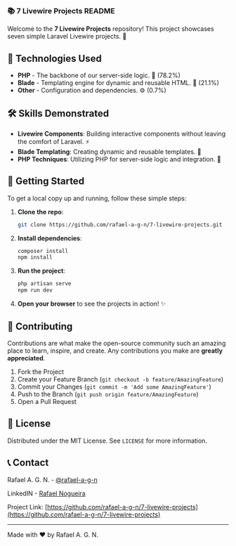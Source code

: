 ### 📚 7 Livewire Projects README

Welcome to the **7 Livewire Projects** repository! This project showcases seven simple Laravel Livewire projects. 📖

## 🚀 Technologies Used

- **PHP** - The backbone of our server-side logic. 🐘 (78.2%)
- **Blade** - Templating engine for dynamic and reusable HTML. 📝 (21.1%)
- **Other** - Configuration and dependencies. ⚙️ (0.7%)

## 🛠 Skills Demonstrated

- **Livewire Components**: Building interactive components without leaving the comfort of Laravel. ⚡
- **Blade Templating**: Creating dynamic and reusable templates. 📝
- **PHP Techniques**: Utilizing PHP for server-side logic and integration. 🐘

## 🎉 Getting Started

To get a local copy up and running, follow these simple steps:

1. **Clone the repo**:
    ```sh
    git clone https://github.com/rafael-a-g-n/7-livewire-projects.git
    ```
2. **Install dependencies**:
    ```sh
    composer install
    npm install
    ```
3. **Run the project**:
    ```sh
    php artisan serve
    npm run dev
    ```
4. **Open your browser** to see the projects in action! ✨

## 🤝 Contributing

Contributions are what make the open-source community such an amazing place to learn, inspire, and create. Any contributions you make are **greatly appreciated**.

1. Fork the Project
2. Create your Feature Branch (`git checkout -b feature/AmazingFeature`)
3. Commit your Changes (`git commit -m 'Add some AmazingFeature'`)
4. Push to the Branch (`git push origin feature/AmazingFeature`)
5. Open a Pull Request

## 📝 License

Distributed under the MIT License. See `LICENSE` for more information.

## 📞 Contact

Rafael A. G. N. - [@rafael-a-g-n](https://github.com/rafael-a-g-n)

LinkedIN - [Rafael Nogueira](https://www.linkedin.com/in/ragn/)

Project Link: [https://github.com/rafael-a-g-n/7-livewire-projects](https://github.com/rafael-a-g-n/7-livewire-projects)

---

Made with ❤️ by Rafael A. G. N.

